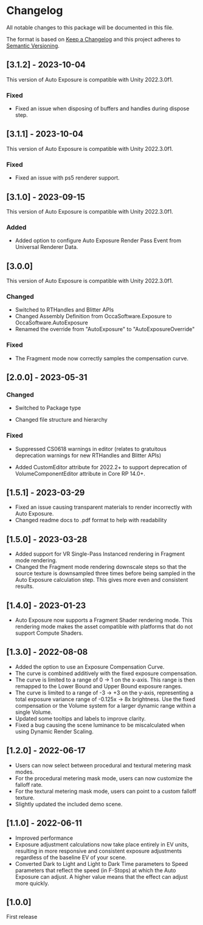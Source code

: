 # Changelog

All notable changes to this package will be documented in this file.

The format is based on [Keep a Changelog](http://keepachangelog.com/en/1.0.0/)
and this project adheres to [Semantic Versioning](http://semver.org/spec/v2.0.0.html).

## [3.1.2] - 2023-10-04

This version of Auto Exposure is compatible with Unity 2022.3.0f1.

### Fixed

- Fixed an issue when disposing of buffers and handles during dispose step.

## [3.1.1] - 2023-10-04

This version of Auto Exposure is compatible with Unity 2022.3.0f1.

### Fixed

- Fixed an issue with ps5 renderer support.

## [3.1.0] - 2023-09-15

This version of Auto Exposure is compatible with Unity 2022.3.0f1.

### Added

- Added option to configure Auto Exposure Render Pass Event from Universal Renderer Data.

## [3.0.0]

This version of Auto Exposure is compatible with Unity 2022.3.0f1.

### Changed

- Switched to RTHandles and Blitter APIs
- Changed Assembly Definition from OccaSoftware.Exposure to OccaSoftware.AutoExposure
- Renamed the override from "AutoExposure" to "AutoExposureOverride"

### Fixed

- The Fragment mode now correctly samples the compensation curve.

## [2.0.0] - 2023-05-31

### Changed

- Switched to Package type

- Changed file structure and hierarchy

### Fixed

- Suppressed CS0618 warnings in editor (relates to gratuitous deprecation warnings for new RTHandles and Blitter APIs)

- Added CustomEditor attribute for 2022.2+ to support deprecation of VolumeComponentEditor attribute in Core RP 14.0+.

## [1.5.1] - 2023-03-29

- Fixed an issue causing transparent materials to render incorrectly with Auto Exposure.
- Changed readme docs to .pdf format to help with readability

## [1.5.0] - 2023-03-28

- Added support for VR Single-Pass Instanced rendering in Fragment mode rendering.
- Changed the Fragment mode rendering downscale steps so that the source texture is downsampled three times before being sampled in the Auto Exposure calculation step. This gives more even and consistent results.

## [1.4.0] - 2023-01-23

- Auto Exposure now supports a Fragment Shader rendering mode. This rendering mode makes the asset compatible with platforms that do not support Compute Shaders.

## [1.3.0] - 2022-08-08

- Added the option to use an Exposure Compensation Curve.
- The curve is combined additively with the fixed exposure compensation.
- The curve is limited to a range of 0 -> 1 on the x-axis. This range is then remapped to the Lower Bound and Upper Bound exposure ranges.
- The curve is limited to a range of -3 -> +3 on the y-axis, representing a total exposure variance range of -0.125x -> 8x brightness. Use the fixed compensation or the Volume system for a larger dynamic range within a single Volume.
- Updated some tooltips and labels to improve clarity.
- Fixed a bug causing the scene luminance to be miscalculated when using Dynamic Render Scaling.

## [1.2.0] - 2022-06-17

- Users can now select between procedural and textural metering mask modes.
- For the procedural metering mask mode, users can now customize the falloff rate.
- For the textural metering mask mode, users can point to a custom falloff texture.
- Slightly updated the included demo scene.

## [1.1.0] - 2022-06-11

- Improved performance
- Exposure adjustment calculations now take place entirely in EV units, resulting in more responsive and consistent exposure adjustments regardless of the baseline EV of your scene.
- Converted Dark to Light and Light to Dark Time parameters to Speed parameters that reflect the speed (in F-Stops) at which the Auto Exposure can adjust. A higher value means that the effect can adjust more quickly.

## [1.0.0]

First release
